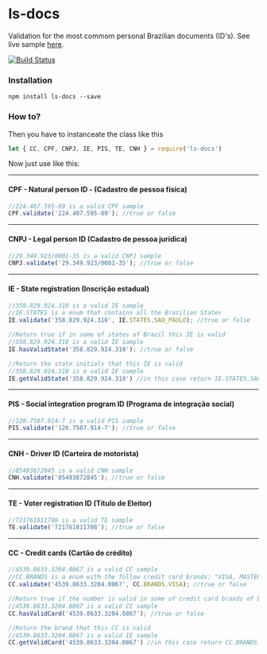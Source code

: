 # ls-docs

Validation for the most commom personal Brazilian documents (ID's). See live sample [here](http://lesimoes.com.br/ls-docs/).

[![Build Status](https://travis-ci.org/leandrosimoes/ls-docs.svg?branch=master)](https://travis-ci.org/leandrosimoes/ls-docs)

### Installation

`npm install ls-docs --save`

### How to?

Then you have to instanceate the class like this
```javascript
let { CC, CPF, CNPJ, IE, PIS, TE, CNH } = require('ls-docs')
```

Now just use like this:

---
#### CPF - Natural person ID - (Cadastro de pessoa física)

``` javascript
//224.407.595-89 is a valid CPF sample
CPF.validate('224.407.595-89'); //true or false
```
---
#### CNPJ - Legal person ID (Cadastro de pessoa jurídica)
``` javascript
//29.349.923/0001-35 is a valid CNPJ sample
CNPJ.validate('29.349.923/0001-35'); //true or false
```
---
#### IE - State registration (Inscrição estadual)
``` javascript
//358.829.924.310 is a valid IE sample
//IE.STATES is a enum that contains all the Brazilian States
IE.validate('358.829.924.310', IE.STATES.SAO_PAULO); //true or false

//Return true if in some of states of Brazil this IE is valid
//358.829.924.310 is a valid IE sample
IE.hasValidState('358.829.924.310'); //true or false

//Return the state initials that this IE is valid
//358.829.924.310 is a valid IE sample
IE.getValidState('358.829.924.310') //in this case return IE.STATES.SAO_PAULO
```
---
#### PIS - Social integration program ID (Programa de integração social)
``` javascript
//120.7507.914-7 is a valid PIS sample
PIS.validate('120.7507.914-7'); //true or false
```
---
#### CNH - Driver ID (Carteira de motorista)
``` javascript
//05493872845 is a valid CNH sample
CNH.validate('05493872845'); //true or false
```
---
#### TE - Voter registration ID (Título de Eleitor)
``` javascript
//721761811708 is a valid TE sample
TE.validate('721761811708'); //true or false
```
---
#### CC - Credit cards (Cartão de crédito)
``` javascript
//4539.8633.3204.0867 is a valid CC sample
//CC.BRANDS is a enum with the follow credit card brands: "VISA, MASTERCARD, AMEX, DINERSCLUB, DISCOVERY, JCB"
CC.validate('4539.8633.3204.0867', CC.BRANDS.VISA); //true or false

//Return true if the number is valid in some of credit card brands of Brazil
//4539.8633.3204.0867 is a valid CC sample
CC.hasValidCard('4539.8633.3204.0867'); //true or false

//Return the brand that this CC is valid
//4539.8633.3204.0867 is a valid IE sample
CC.getValidCard('4539.8633.3204.0867') //in this case return CC.BRANDS.VISA
```